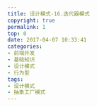 ```yaml
---
title: 设计模式-16.迭代器模式
copyright: true
permalink: 1
top: 0
date: 2017-04-07 10:33:41
categories:
- 前端开发
- 基础知识
- 设计模式
- 行为型
tags:
- 设计模式
- 抽象工厂模式
---
```

